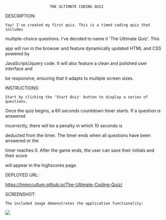                         THE ULTIMATE CODING QUIZ

DESCRIPTION:

    Yay! I've created my first quiz. This is a timed coding quiz that includes 
    
multiple-choice questions. I've decided to name it 'The Ultimate Quiz'. This   

app will run in the browser and feature dynamically updated HTML and CSS powered by 

JavaScript/Jquery code. It will also feature a clean and polished user interface and 

be responsive, ensuring that it adapts to multiple screen sizes.

INSTRUCTIONS:

    Start by clicking the 'Start Quiz' button to display a series of questions.

Once the quiz begins, a 60 seconds countdown timer starts. If a question is answered 

incorrectly, there will be a penalty in which 10 seconds is 

deducted from the timer. The timer ends when all questions have been answered or the 

timer reaches 0. After the game ends, the user can save their initials and their score 

will appear in the highscores page.

DEPLOYED URL:

https://lmmccullum.github.io/The-Ultimate-Coding-Quiz/

SCREENSHOT:

    The included image demonstrates the application functionality:

![](images/codingquiz.png)




